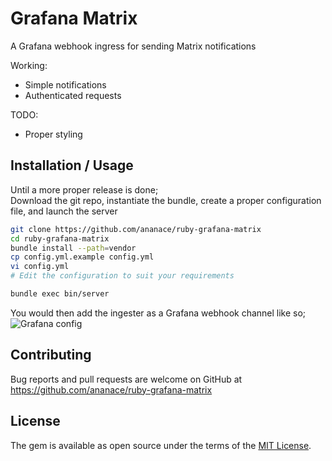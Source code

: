 # Grafana Matrix

A Grafana webhook ingress for sending Matrix notifications

Working:
- Simple notifications
- Authenticated requests

TODO:
- Proper styling

## Installation / Usage

Until a more proper release is done;  
Download the git repo, instantiate the bundle, create a proper configuration file, and launch the server

```sh
git clone https://github.com/ananace/ruby-grafana-matrix
cd ruby-grafana-matrix
bundle install --path=vendor
cp config.yml.example config.yml
vi config.yml
# Edit the configuration to suit your requirements

bundle exec bin/server
```

You would then add the ingester as a Grafana webhook channel like so;
![Grafana config](https://i.imgur.com/Cu4m8Ew.png)

## Contributing

Bug reports and pull requests are welcome on GitHub at https://github.com/ananace/ruby-grafana-matrix

## License

The gem is available as open source under the terms of the [MIT License](https://opensource.org/licenses/MIT).
